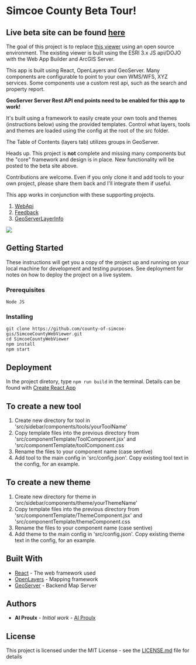 # Simcoe County Beta Tour!

## Live beta site can be found [here](https://opengis.simcoe.ca/public)

The goal of this project is to replace [this viewer](https://maps.simcoe.ca/public) using an open source environment. The existing viewer is built using the ESRI 3.x JS api/DOJO with the Web App Builder and ArcGIS Server.

This app is built using React, OpenLayers and GeoServer. Many components are configurable to point to your own WMS/WFS, XYZ services. Some components use a custom rest api, such as the search and property report.

**GeoServer Server Rest API end points need to be enabled for this app to work!**

It's built using a framework to easily create your own tools and themes (instructions below) using the provided templates. Control what layers, tools and themes are loaded using the config at the root of the src folder.

The Table of Contents (layers tab) utilizes groups in GeoServer.

Heads up. This project is <b>not</b> complete and missing many components but the "core" framework and design is in place. New functionality will be posted to the beta site above.

Contributions are welcome. Even if you only clone it and add tools to your own project, please share them back and I'll integrate them if useful.

This app works in conjunction with these supporting projects.

1. [WebApi](https://github.com/county-of-simcoe-gis/SimcoeCountyWebApi)
2. [Feedback](https://github.com/county-of-simcoe-gis/SimcoeCountyFeedback)
3. [GeoServerLayerInfo](https://github.com/county-of-simcoe-gis/SimcoeCountyGeoServerLayerInfo)

![](demo.gif)

## Getting Started

These instructions will get you a copy of the project up and running on your local machine for development and testing purposes. See deployment for notes on how to deploy the project on a live system.

### Prerequisites

```
Node JS
```

### Installing

```
git clone https://github.com/county-of-simcoe-gis/SimcoeCountyWebViewer.git
cd SimcoeCountyWebViewer
npm install
npm start
```

## Deployment

In the project diretory, type `npm run build` in the terminal. Details can be found with [Create React App](https://github.com/facebook/create-react-app)

## To create a new tool

1. Create new directory for tool in 'src/sidebar/components/tools/yourToolName'
2. Copy template files into the previous directory from 'src/componentTemplate/ToolComponent.jsx' and 'src/componentTemplate/toolComponent.css
3. Rename the files to your component name (case sentive)
4. Add tool to the main config in 'src/config.json'. Copy existing tool text in the config, for an example.

## To create a new theme

1. Create new directory for theme in 'src/sidebar/components/theme/yourThemeName'
2. Copy template files into the previous directory from 'src/componentTemplate/ThemeComponent.jsx' and 'src/componentTemplate/themeComponent.css
3. Rename the files to your component name (case sentive)
4. Add theme to the main config in 'src/config.json'. Copy existing theme text in the config, for an example.

## Built With

- [React](https://reactjs.org/) - The web framework used
- [OpenLayers](https://openlayers.org/) - Mapping framework
- [GeoServer](http://geoserver.org/) - Backend Map Server

## Authors

- **Al Proulx** - _Initial work_ - [Al Proulx](https://github.com/iquitwow)

## License

This project is licensed under the MIT License - see the [LICENSE.md](LICENSE.md) file for details
